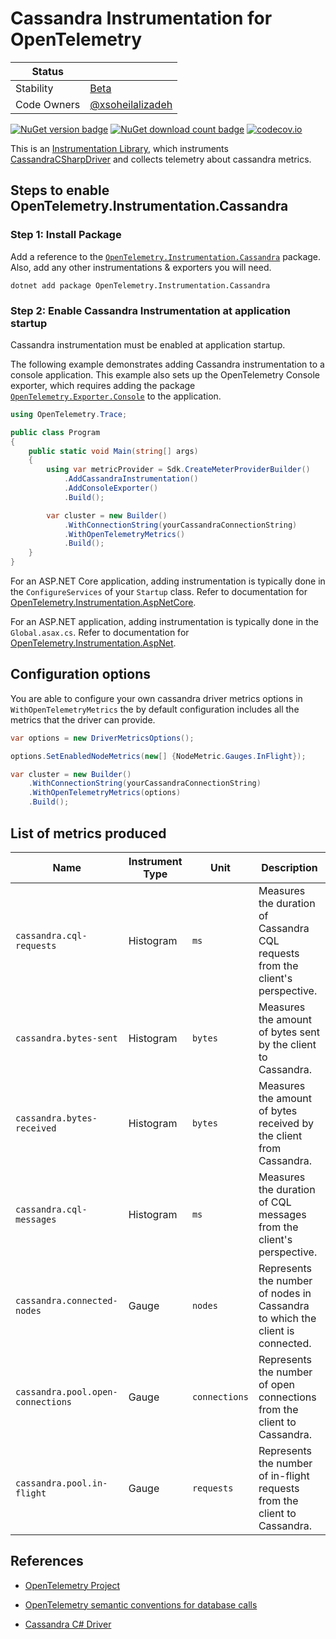 # Cassandra Instrumentation for OpenTelemetry

| Status        |           |
| ------------- |-----------|
| Stability     |  [Beta](..\..\Readme.md#beta)|
| Code Owners   |  [@xsoheilalizadeh](https://github.com/xsoheilalizadeh)|

[![NuGet version badge](https://img.shields.io/nuget/v/OpenTelemetry.Instrumentation.Cassandra)](https://www.nuget.org/packages/OpenTelemetry.Instrumentation.Cassandra)
[![NuGet download count badge](https://img.shields.io/nuget/dt/OpenTelemetry.Instrumentation.Cassandra)](https://www.nuget.org/packages/OpenTelemetry.Instrumentation.Cassandra)
[![codecov.io](https://codecov.io/gh/open-telemetry/opentelemetry-dotnet-contrib/branch/main/graphs/badge.svg?flag=unittests-Instrumentation.Cassandra)](https://app.codecov.io/gh/open-telemetry/opentelemetry-dotnet-contrib?flags[0]=unittests-Instrumentation.Cassandra)

This is an
[Instrumentation Library](https://github.com/open-telemetry/opentelemetry-specification/blob/main/specification/glossary.md#instrumentation-library),
which instruments [CassandraCSharpDriver](https://github.com/datastax/csharp-driver)
and collects telemetry about cassandra metrics.

## Steps to enable OpenTelemetry.Instrumentation.Cassandra

### Step 1: Install Package

Add a reference to the
[`OpenTelemetry.Instrumentation.Cassandra`](https://www.nuget.org/packages/OpenTelemetry.Instrumentation.Cassandra)
package. Also, add any other instrumentations & exporters you will need.

```shell
dotnet add package OpenTelemetry.Instrumentation.Cassandra
```

### Step 2: Enable Cassandra Instrumentation at application startup

Cassandra instrumentation must be enabled at application startup.

The following example demonstrates adding Cassandra instrumentation to a
console application. This example also sets up the OpenTelemetry Console
exporter, which requires adding the package
[`OpenTelemetry.Exporter.Console`](https://www.nuget.org/packages/OpenTelemetry.Exporter.Console)
to the application.

```csharp
using OpenTelemetry.Trace;

public class Program
{
    public static void Main(string[] args)
    {
        using var metricProvider = Sdk.CreateMeterProviderBuilder()
            .AddCassandraInstrumentation()
            .AddConsoleExporter()
            .Build();

        var cluster = new Builder()
            .WithConnectionString(yourCassandraConnectionString)
            .WithOpenTelemetryMetrics()
            .Build();
    }
}
```

For an ASP.NET Core application, adding instrumentation is typically done in
the `ConfigureServices` of your `Startup` class. Refer to documentation for
[OpenTelemetry.Instrumentation.AspNetCore](https://github.com/open-telemetry/opentelemetry-dotnet/blob/main/src/OpenTelemetry.Instrumentation.AspNetCore/README.md).

For an ASP.NET application, adding instrumentation is typically done in the
`Global.asax.cs`. Refer to documentation for [OpenTelemetry.Instrumentation.AspNet](../OpenTelemetry.Instrumentation.AspNet/README.md).

## Configuration options

You are able to configure your own cassandra driver metrics options in
`WithOpenTelemetryMetrics` the by default configuration includes all the metrics
 that the driver can provide.

```csharp
var options = new DriverMetricsOptions();

options.SetEnabledNodeMetrics(new[] {NodeMetric.Gauges.InFlight});

var cluster = new Builder()
    .WithConnectionString(yourCassandraConnectionString)
    .WithOpenTelemetryMetrics(options)
    .Build();
```

## List of metrics produced

| Name  | Instrument Type | Unit | Description |
|-------|-----------------|------|-------------|
| `cassandra.cql-requests` | Histogram | `ms` | Measures the duration of Cassandra CQL requests from the client's perspective. |
| `cassandra.bytes-sent` | Histogram | `bytes` | Measures the amount of bytes sent by the client to Cassandra. |
| `cassandra.bytes-received` | Histogram | `bytes` | Measures the amount of bytes received by the client from Cassandra. |
| `cassandra.cql-messages` | Histogram | `ms` | Measures the duration of CQL messages from the client's perspective. |
| `cassandra.connected-nodes` | Gauge | `nodes` | Represents the number of nodes in Cassandra to which the client is connected. |
| `cassandra.pool.open-connections` | Gauge | `connections` | Represents the number of open connections from the client to Cassandra. |
| `cassandra.pool.in-flight` | Gauge | `requests` | Represents the number of in-flight requests from the client to Cassandra. |

## References

* [OpenTelemetry Project](https://opentelemetry.io/)

* [OpenTelemetry semantic conventions for database calls](https://github.com/open-telemetry/opentelemetry-specification/blob/main/specification/trace/semantic_conventions/database.md)

* [Cassandra C# Driver](https://github.com/datastax/csharp-driver)

